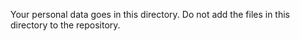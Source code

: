 Your personal data goes in this directory.
Do not add the files in this directory to the repository.
